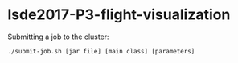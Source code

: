 # lsde2017-P3-flight-visualization

Submitting a job to the cluster:

```./submit-job.sh [jar file] [main class] [parameters]```